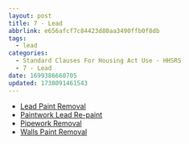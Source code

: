 ```yaml
---
layout: post
title: 7 - Lead
abbrlink: e656afcf7c84423d80aa3490ffb0f8db
tags:
  - lead
categories:
  - Standard Clauses For Housing Act Use - HHSRS
  - 7 - Lead
date: 1699386660705
updated: 1738091461543
---
```


- [Lead Paint Removal](/p/e61838a385154f7180d2073daa0720cd)
- [Paintwork Lead Re-paint](/p/d436c216de364bcfa23a7ff15fa0563f)
- [Pipework Removal](/p/bc3f4cf146c94b9683f89e7b11fbafbe)
- [Walls Paint Removal](/p/66e746c9e4f84dce9ec2ce497a320fcc)
